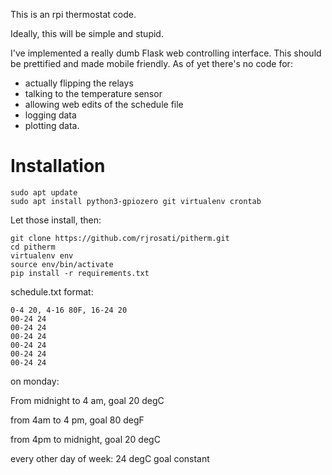 This is an rpi thermostat code.

Ideally, this will be simple and stupid.

I've implemented a really dumb Flask web controlling interface. This should be prettified and made mobile friendly.
As of yet there's no code for:
* actually flipping the relays
* talking to the temperature sensor
* allowing web edits of the schedule file
* logging data
* plotting data.

# Installation

    sudo apt update
    sudo apt install python3-gpiozero git virtualenv crontab

Let those install, then:
   
    git clone https://github.com/rjrosati/pitherm.git
    cd pitherm
    virtualenv env
    source env/bin/activate
    pip install -r requirements.txt 

schedule.txt format:

    0-4 20, 4-16 80F, 16-24 20
    00-24 24
    00-24 24
    00-24 24
    00-24 24
    00-24 24
    00-24 24

on monday:

From midnight to 4 am, goal 20 degC

from 4am to 4 pm, goal 80 degF

from 4pm to midnight, goal 20 degC

every other day of week:
24 degC goal constant
